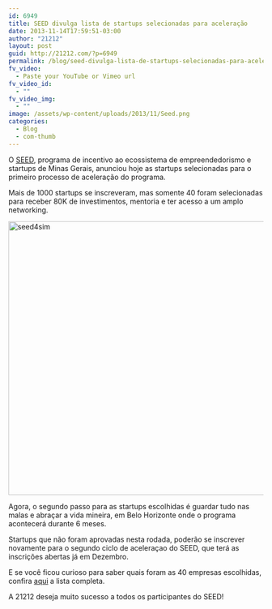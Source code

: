 ```yaml
---
id: 6949
title: SEED divulga lista de startups selecionadas para aceleração
date: 2013-11-14T17:59:51-03:00
author: "21212"
layout: post
guid: http://21212.com/?p=6949
permalink: /blog/seed-divulga-lista-de-startups-selecionadas-para-aceleracao/
fv_video:
  - Paste your YouTube or Vimeo url
fv_video_id:
  - ""
fv_video_img:
  - ""
image: /assets/wp-content/uploads/2013/11/Seed.png
categories:
  - Blog
  - com-thumb
---
```

<p dir="ltr">
  O <a href="http://seed.mg.gov.br/">SEED</a>, programa de incentivo ao ecossistema de empreendedorismo e startups de Minas Gerais, anunciou hoje as startups selecionadas para o primeiro processo de aceleração do programa.
</p>

<p dir="ltr">
  Mais de 1000 startups se inscreveram, mas somente 40 foram selecionadas para receber 80K de investimentos, mentoria e ter acesso a um amplo networking.
</p>

<p dir="ltr">
  <a href="http://21212.com/assets/wp-content/uploads/2013/11/seed4sim.png"><img class="aligncenter size-full wp-image-6953" alt="seed4sim" src="{{ site.url }}/assets/wp-content/uploads/2013/11/seed4sim.png" width="540" height="540" srcset="{{ site.url }}/assets/wp-content/uploads/2013/11/seed4sim.png 540w, {{ site.url }}/assets/wp-content/uploads/2013/11/seed4sim-150x150.png 150w, {{ site.url }}/assets/wp-content/uploads/2013/11/seed4sim-300x300.png 300w" sizes="(max-width: 540px) 100vw, 540px" /></a>
</p>

<p dir="ltr">
  Agora, o segundo passo para as startups escolhidas é guardar tudo nas malas e abraçar a vida mineira, em Belo Horizonte onde o programa acontecerá durante 6 meses.
</p>

<p dir="ltr">
  Startups que não foram aprovadas nesta rodada, poderão se inscrever novamente para o segundo ciclo de aceleraçao do SEED, que terá as inscrições abertas já em Dezembro.
</p>

<p dir="ltr">
  E se você ficou curioso para saber quais foram as 40 empresas escolhidas, confira <a href="http://seed.mg.gov.br/como-participar/processo-seletivo/">aqui</a> a lista completa.
</p>

<p dir="ltr">
  A 21212 deseja muito sucesso a todos os participantes do SEED!
</p>

&nbsp;